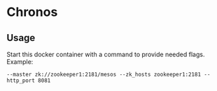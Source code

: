 # Chronos

## Usage

Start this docker container with a command to provide needed flags. Example:

```
--master zk://zookeeper1:2181/mesos --zk_hosts zookeeper1:2181 --http_port 8081
```
